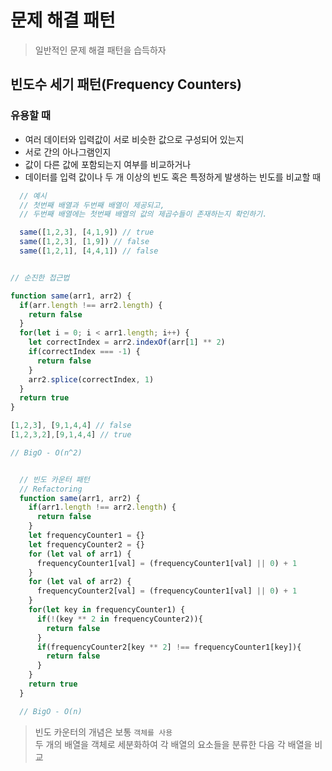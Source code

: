 # 문제 해결 패턴

> 일반적인 문제 해결 패턴을 습득하자

## 빈도수 세기 패턴(Frequency Counters)

### 유용할 때

- 여러 데이터와 입력값이 서로 비슷한 값으로 구성되어 있는지
- 서로 간의 아나그램인지
- 값이 다른 값에 포함되는지 여부를 비교하거나
- 데이터를 입력 값이나 두 개 이상의 빈도 혹은 특정하게 발생하는 빈도를 비교할 때


```javascript
  // 예시
  // 첫번째 배열과 두번째 배열이 제공되고, 
  // 두번째 배열에는 첫번째 배열의 값의 제곱수들이 존재하는지 확인하기.

  same([1,2,3], [4,1,9]) // true
  same([1,2,3], [1,9]) // false
  same([1,2,1], [4,4,1]) // false

```


```javascript

// 순진한 접근법

function same(arr1, arr2) {
  if(arr.length !== arr2.length) {
    return false
  }
  for(let i = 0; i < arr1.length; i++) {
    let correctIndex = arr2.indexOf(arr[1] ** 2)
    if(correctIndex === -1) {
      return false
    }
    arr2.splice(correctIndex, 1)
  }
  return true
}

[1,2,3], [9,1,4,4] // false
[1,2,3,2],[9,1,4,4] // true

// BigO - O(n^2)

```

```javascript

  // 빈도 카운터 패턴
  // Refactoring
  function same(arr1, arr2) {
    if(arr1.length !== arr2.length) {
      return false
    }
    let frequencyCounter1 = {}
    let frequencyCounter2 = {}
    for (let val of arr1) {
      frequencyCounter1[val] = (frequencyCounter1[val] || 0) + 1
    }
    for (let val of arr2) {
      frequencyCounter2[val] = (frequencyCounter1[val] || 0) + 1
    }
    for(let key in frequencyCounter1) {
      if(!(key ** 2 in frequencyCounter2)){
        return false
      }
      if(frequencyCounter2[key ** 2] !== frequencyCounter1[key]){
        return false
      }
    }
    return true
  }

  // BigO - O(n)
```

> 빈도 카운터의 개념은 보통 `객체를 사용`<br/>
> 두 개의 배열을 객체로 세분화하여 각 배열의 요소들을 분류한 다음 각 배열을 비교